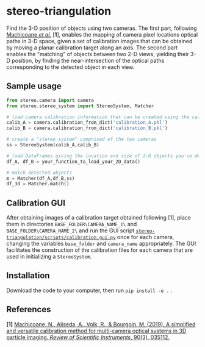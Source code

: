 # stereo-triangulation
Find the 3-D position of objects using two cameras. The first part, following [Machicoane _et al._](https://aip.scitation.org/doi/full/10.1063/1.5080743) [**1**], enables the mapping of camera pixel locations optical paths in 3-D space, given a set of calibration images that can be obtained by moving a planar calibration target along an axis. The second part enables the "matching" of objects between two 2-D views, yielding their 3-D position, by finding the near-intersection of the optical paths corresponding to the detected object in each view.

## Sample usage

```python
from stereo.camera import camera
from stereo.stereo_system import StereoSystem, Matcher

# load camera calibration information that can be created using the calibration GUI
calib_A = camera.calibration_from_dict('calibration_A.pkl')
calib_B = camera.calibration_from_dict('calibration_B.pkl')

# create a "stereo system" comprised of the two cameras
ss = StereoSystem(calib_A,calib_B)

# load DataFrames giving the location and size of 2-D objects you've detected in each view
df_A, df_B = your_function_to_load_your_2D_data()

# match detected objects
m = Matcher(df_A,df_B,ss)
df_3d = Matcher.match()
```

## Calibration GUI

After obtaining images of a calibration target obtained following [1], place them in directories `BASE_FOLDER\CAMERA_NAME_1\` and `BASE_FOLDER\CAMERA_NAME_2\` and run the GUI script [`stereo-triangulation/scripts/calibration_gui.py`](scripts/calibration_gui.py) once for each camera, changing the variables `base_folder` and `camera_name` appropriately. The GUI facilitates the construction of the calibration files for each camera that are used in initializing a `StereoSystem`.

## Installation

Download the code to your computer, then run `pip install -e .` .

## References

**[1]** [Machicoane, N., Aliseda, A., Volk, R., & Bourgoin, M. (2019). A simplified and versatile calibration method for multi-camera optical systems in 3D particle imaging. _Review of Scientific Instruments_, 90(3), 035112.](https://aip.scitation.org/doi/full/10.1063/1.5080743)
